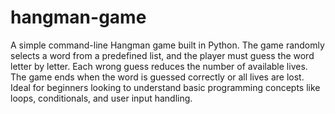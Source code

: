# hangman-game
 A simple command-line Hangman game built in Python. The game randomly selects a word from a predefined list, and the player must guess the word letter by letter. Each wrong guess reduces the number of available lives. The game ends when the word is guessed correctly or all lives are lost. Ideal for beginners looking to understand basic programming concepts like loops, conditionals, and user input handling.
